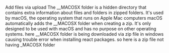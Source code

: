 Add files via upload
The __MACOSX folder is a hidden directory that contains extra information about files and folders in zipped folders. It's used by macOS, the operating system that runs on Apple Mac computers
macOS automatically adds the __MACOSX folder when creating a zip. 
It's only designed to be used with macOS and has no purpose on other operating systems. 
here  __MACOSX folder is being downloaded via zip file in windows causing trouble error when installing react packages.
so here is a zip file not having _MACOSX folder
